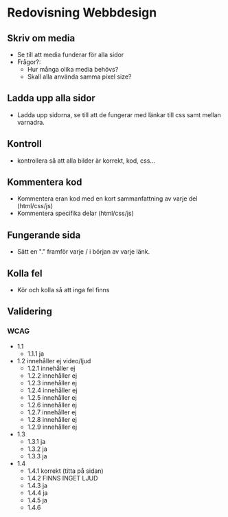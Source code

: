# Redovisning Webbdesign

## Skriv om media 
- Se till att media funderar för alla sidor
- Frågor?:
  * Hur många olika media behövs?
  * Skall alla använda samma pixel size?

## Ladda upp alla sidor 
- Ladda upp sidorna, se till att de fungerar med länkar till css samt mellan varnadra.

## Kontroll
- kontrollera så att alla bilder är korrekt, kod, css...

## Kommentera kod
- Kommentera eran kod med en kort sammanfattning av varje del (html/css/js)
- Kommentera specifika delar (html/css/js)

## Fungerande sida
- Sätt en "." framför varje / i början av varje länk.

## Kolla fel
- Kör och kolla så att inga fel finns

## Validering
### WCAG
- 1.1
  - 1.1.1 ja
- 1.2 innehåller ej video/ljud
  - 1.2.1 innehåller ej
  - 1.2.2 innehåller ej
  - 1.2.3 innehåller ej
  - 1.2.4 innehåller ej
  - 1.2.5 innehåller ej
  - 1.2.6 innehåller ej
  - 1.2.7 innehåller ej
  - 1.2.8 innehåller ej
  - 1.2.9 innehåller ej
- 1.3
  - 1.3.1 ja
  - 1.3.2 ja
  - 1.3.3 ja
- 1.4
  - 1.4.1 korrekt (titta på sidan)
  - 1.4.2 FINNS INGET LJUD
  - 1.4.3 ja
  - 1.4.4 ja
  - 1.4.5 ja
  - 1.4.6 
